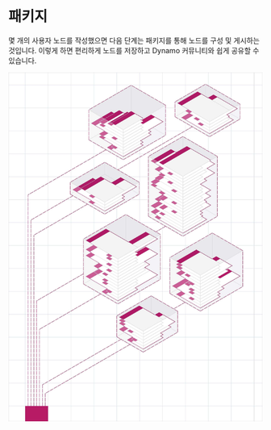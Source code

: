 # 패키지

몇 개의 사용자 노드를 작성했으면 다음 단계는 패키지를 통해 노드를 구성 및 게시하는 것입니다. 이렇게 하면 편리하게 노드를 저장하고 Dynamo 커뮤니티와 쉽게 공유할 수 있습니다.

![IMAGE](<../images/6-2/packages cover.jpg>)
